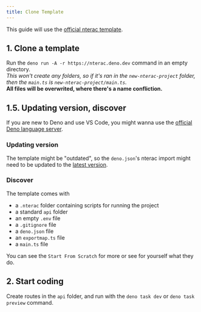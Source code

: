 ```yaml
---
title: Clone Template
---
```


This guide will use the [official nterac template](https://github.com/3sdf/nterac-template/).

## 1. Clone a template
Run the `deno run -A -r https://nterac.deno.dev` command in an empty directory.  
*This won't create any folders, so if it's ran in the `new-nterac-project` folder, then the `main.ts` is `new-nterac-project/main.ts`.*  
__All files will be overwrited, where there's a name confliction.__

## 1.5. Updating version, discover
If you are new to Deno and use VS Code, you might wanna use the [official Deno language server](https://marketplace.visualstudio.com/items?itemName=denoland.vscode-deno).

### Updating version
The template might be "outdated", so the `deno.json`'s nterac import might need to be updated to the [latest version](https://deno.land/x/nterac/).

### Discover
The template comes with
 - a `.nterac` folder containing scripts for running the project
 - a standard `api` folder
 - an empty `.env` file
 - a `.gitignore` file
 - a `deno.json` file
 - an `exportmap.ts` file
 - a `main.ts` file

You can see the `Start From Scratch` for more or see for yourself what they do.

## 2. Start coding
Create routes in the `api` folder, and run with the `deno task dev` or `deno task preview` command.